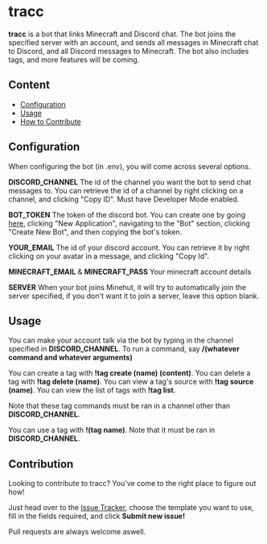 # tracc

**tracc** is a bot that links Minecraft and Discord chat. The bot joins the specified server with an account, and sends all messages in Minecraft chat to Discord, and all Discord messages to Minecraft. The bot also includes tags, and more features will be coming.

## Content

- [Configuration](https://github.com/untitledgeese/tracc#configuration)
- [Usage](https://github.com/untitledgeese/tracc#usage)
- [How to Contribute](https://github.com/untitledgeese/tracc#contribution)

## Configuration

When configuring the bot (in .env), you will come across several options.

**DISCORD_CHANNEL** The id of the channel you want the bot to send chat messages to. You can retrieve the id of a channel by right clicking on a channel, and clicking "Copy ID". Must have Developer Mode enabled.

**BOT_TOKEN** The token of the discord bot. You can create one by going [here](https://discord.com/developers/applications/me), clicking "New Application", navigating to the "Bot" section, clicking "Create New Bot", and then copying the bot's token.

**YOUR_EMAIL** The id of your discord account. You can retrieve it by right clicking on your avatar in a message, and clicking "Copy Id".

**MINECRAFT_EMAIL** & **MINECRAFT_PASS** Your minecraft account details

**SERVER** When your bot joins Minehut, it will try to automatically join the server specified, if you don't want it to join a server, leave this option blank.

## Usage

You can make your account talk via the bot by typing in the channel specified in **DISCORD_CHANNEL**. To run a command, say **/(whatever command and whatever arguments)**

You can create a tag with **!tag create (name) (content)**.
You can delete a tag with **!tag delete (name)**.
You can view a tag's source with **!tag source (name)**.
You can view the list of tags with **!tag list**.

Note that these tag commands must be ran in a channel other than **DISCORD_CHANNEL**.

You can use a tag with **!(tag name)**. Note that it must be ran in **DISCORD_CHANNEL**.

## Contribution

Looking to contribute to tracc? You've come to the right place to figure out how!

Just head over to the [Issue Tracker](https://github.com/untitledgeese/tracc/issues/new), choose the template you want to use, fill in the fields required, and click **Submit new issue!**

Pull requests are always welcome aswell.
